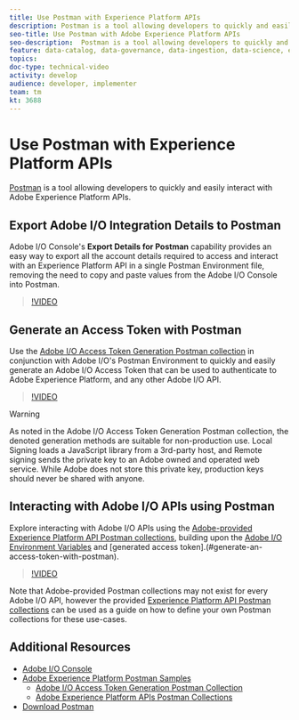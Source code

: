 ```yaml
---
title: Use Postman with Experience Platform APIs
description: Postman is a tool allowing developers to quickly and easily interact with Experience Platform APIs.
seo-title: Use Postman with Adobe Experience Platform APIs
seo-description:  Postman is a tool allowing developers to quickly and easily interact with Adobe Experience Platform APIs.
feature: data-catalog, data-governance, data-ingestion, data-science, experience-data-model, gdpr, identity, observability, opt-in, query-service, real-time-customer-profile, segmentation
topics: 
doc-type: technical-video
activity: develop
audience: developer, implementer
team: tm
kt: 3688
---
```

 
# Use Postman with Experience Platform APIs

[Postman](https://www.getpostman.com/) is a tool allowing developers to quickly and easily interact with Adobe Experience Platform APIs.

## Export Adobe I/O Integration Details to Postman

Adobe I/O Console's **Export Details for Postman** capability provides an easy way to export all the account details required to access and interact with an Experience Platform API in a single Postman Environment file, removing the need to copy and paste values from the Adobe I/O Console into Postman.

>[!VIDEO](https://video.tv.adobe.com/v/28832/?quality=12)

## Generate an Access Token with Postman

Use the [Adobe I/O Access Token Generation Postman collection](https://github.com/adobe/experience-platform-postman-samples/tree/master/apis/ims) in conjunction with Adobe I/O's Postman Environment to quickly and easily generate an Adobe I/O Access Token that can be used to authenticate to Adobe Experience Platform, and any other Adobe I/O API.

>[!VIDEO](https://video.tv.adobe.com/v/29698/?quality=12)

>[!WARNING]
> As noted in the Adobe I/O Access Token Generation Postman collection, the denoted generation methods are suitable for non-production use. Local Signing loads a JavaScript library from a 3rd-party host, and Remote signing sends the private key to an Adobe owned and operated web service. While Adobe does not store this private key, production keys should never be shared with anyone.

## Interacting with Adobe I/O APIs using Postman

Explore interacting with Adobe I/O APIs using the [Adobe-provided Experience Platform API Postman collections](https://github.com/adobe/experience-platform-postman-samples/tree/master/apis/experience-platform), building upon the [Adobe I/O Environment Variables](#export-adobe-io-integration-details-to-postman) and [generated access token].(#generate-an-access-token-with-postman).

>[!VIDEO](https://video.tv.adobe.com/v/29704/?quality=12)

Note that Adobe-provided Postman collections may not exist for every Adobe I/O API, however the provided [Experience Platform API Postman collections](https://github.com/adobe/experience-platform-postman-samples/tree/master/apis/experience-platform) can be used as a guide on how to define your own Postman collections for these use-cases.

## Additional Resources

* [Adobe I/O Console](https://console.adobe.io)
* [Adobe Experience Platform Postman Samples](https://github.com/adobe/experience-platform-postman-samples)
  * [Adobe I/O Access Token Generation Postman Collection](https://github.com/adobe/experience-platform-postman-samples/tree/master/apis/ims)
  * [Adobe Experience Platform APIs Postman Collections](https://github.com/adobe/experience-platform-postman-samples/tree/master/apis/experience-platform)
* [Download Postman](https://www.getpostman.com/)
